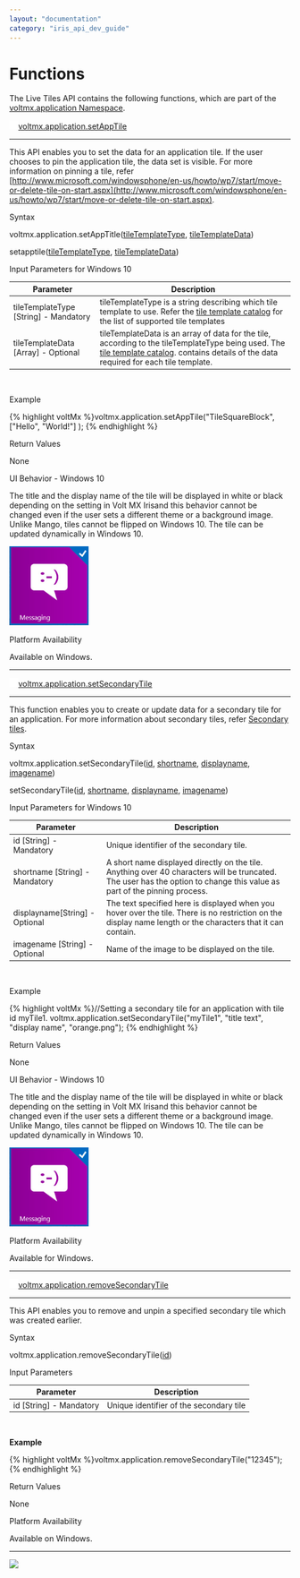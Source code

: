 ```yaml
---
layout: "documentation"
category: "iris_api_dev_guide"
---
```

                            


Functions
=========

The Live Tiles API contains the following functions, which are part of the [voltmx.application Namespace](voltmx.application_functions.html).

[![Closed](../Skins/Default/Stylesheets/Images/transparent.gif)](javascript:void(0);)[voltmx.application.setAppTile](javascript:void(0);)

* * *

This API enables you to set the data for an application tile. If the user chooses to pin the application tile, the data set is visible. For more information on pinning a tile, refer [http://www.microsoft.com/windowsphone/en-us/howto/wp7/start/move-or-delete-tile-on-start.aspx](http://www.microsoft.com/windowsphone/en-us/howto/wp7/start/move-or-delete-tile-on-start.aspx).

Syntax

voltmx.application.setAppTitle([tileTemplateType](#tileTemplateType), [tileTemplateData](#tileTemplateData))  

setapptile([tileTemplateType](#tileTemplateType), [tileTemplateData](#tileTemplateData))

Input Parameters for Windows 10

  
| Parameter | Description |
| --- | --- |
| tileTemplateType \[String\] - Mandatory | tileTemplateType is a string describing which tile template to use. Refer the [tile template catalog](http://msdn.microsoft.com/en-us/library/windows/apps/xaml/hh761491.aspx) for the list of supported tile templates |
| tileTemplateData \[Array\] - Optional | tileTemplateData is an array of data for the tile, according to the tileTemplateType being used. The [tile template catalog](http://msdn.microsoft.com/en-us/library/windows/apps/xaml/hh761491.aspx). contains details of the data required for each tile template. |

 

Example

{% highlight voltMx %}voltmx.application.setAppTile("TileSquareBlock", ["Hello", "World!"] );
{% endhighlight %}

Return Values

None

UI Behavior - Windows 10

The title and the display name of the tile will be displayed in white or black depending on the setting in Volt MX Irisand this behavior cannot be changed even if the user sets a different theme or a background image. Unlike Mango, tiles cannot be flipped on Windows 10. The tile can be updated dynamically in Windows 10.

![](resources/images/live_tile_win8_142x141.png)

Platform Availability

Available on Windows.

* * *

[![Closed](../Skins/Default/Stylesheets/Images/transparent.gif)](javascript:void(0);)[voltmx.application.setSecondaryTile](javascript:void(0);)

* * *

This function enables you to create or update data for a secondary tile for an application. For more information about secondary tiles, refer [Secondary tiles](http://msdn.microsoft.com/en-us/library/windows/apps/hh465372.aspx).

Syntax

voltmx.application.setSecondaryTile([id](#id2), [shortname](#title), [displayname](#displayname), [imagename](#imagename))  

setSecondaryTile([id](#id2), [shortname](#title), [displayname](#displayname), [imagename](#imagename))

Input Parameters for Windows 10

  
| Parameter | Description |
| --- | --- |
| id \[String\] - Mandatory | Unique identifier of the secondary tile. |
| shortname \[String\] - Mandatory | A short name displayed directly on the tile. Anything over 40 characters will be truncated. The user has the option to change this value as part of the pinning process. |
| displayname\[String\] - Optional | The text specified here is displayed when you hover over the tile. There is no restriction on the display name length or the characters that it can contain. |
| imagename \[String\] - Optional | Name of the image to be displayed on the tile. |

 

Example

{% highlight voltMx %}//Setting a secondary tile for an application with tile id myTile1.
voltmx.application.setSecondaryTile("myTile1", "title text", "display name", "orange.png");
{% endhighlight %}

Return Values

None

UI Behavior - Windows 10

The title and the display name of the tile will be displayed in white or black depending on the setting in Volt MX Irisand this behavior cannot be changed even if the user sets a different theme or a background image. Unlike Mango, tiles cannot be flipped on Windows 10. The tile can be updated dynamically in Windows 10.

![](resources/images/live_tile_win8_142x141.png)

Platform Availability

Available for Windows.

* * *

[![Closed](../Skins/Default/Stylesheets/Images/transparent.gif)](javascript:void(0);)[voltmx.application.removeSecondaryTile](javascript:void(0);)

* * *

This API enables you to remove and unpin a specified secondary tile which was created earlier.

Syntax

voltmx.application.removeSecondaryTile([id](#id2))

Input Parameters

  
| Parameter | Description |
| --- | --- |
| id \[String\] - Mandatory | Unique identifier of the secondary tile |

 

**Example**

{% highlight voltMx %}voltmx.application.removeSecondaryTile("12345");
{% endhighlight %}

Return Values

None

Platform Availability

Available on Windows.

* * *

![](resources/prettify/onload.png)
